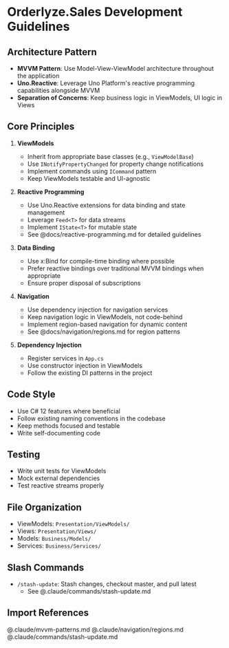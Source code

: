 # Orderlyze.Sales Development Guidelines

## Architecture Pattern
- **MVVM Pattern**: Use Model-View-ViewModel architecture throughout the application
- **Uno.Reactive**: Leverage Uno Platform's reactive programming capabilities alongside MVVM
- **Separation of Concerns**: Keep business logic in ViewModels, UI logic in Views

## Core Principles
1. **ViewModels**
   - Inherit from appropriate base classes (e.g., `ViewModelBase`)
   - Use `INotifyPropertyChanged` for property change notifications
   - Implement commands using `ICommand` pattern
   - Keep ViewModels testable and UI-agnostic

2. **Reactive Programming**
   - Use Uno.Reactive extensions for data binding and state management
   - Leverage `Feed<T>` for data streams
   - Implement `IState<T>` for mutable state
   - See @docs/reactive-programming.md for detailed guidelines

3. **Data Binding**
   - Use x:Bind for compile-time binding where possible
   - Prefer reactive bindings over traditional MVVM bindings when appropriate
   - Ensure proper disposal of subscriptions

4. **Navigation**
   - Use dependency injection for navigation services
   - Keep navigation logic in ViewModels, not code-behind
   - Implement region-based navigation for dynamic content
   - See @docs/navigation/regions.md for region patterns

5. **Dependency Injection**
   - Register services in `App.cs`
   - Use constructor injection in ViewModels
   - Follow the existing DI patterns in the project

## Code Style
- Use C# 12 features where beneficial
- Follow existing naming conventions in the codebase
- Keep methods focused and testable
- Write self-documenting code

## Testing
- Write unit tests for ViewModels
- Mock external dependencies
- Test reactive streams properly

## File Organization
- ViewModels: `Presentation/ViewModels/`
- Views: `Presentation/Views/`
- Models: `Business/Models/`
- Services: `Business/Services/`

## Slash Commands
- `/stash-update`: Stash changes, checkout master, and pull latest
  - See @.claude/commands/stash-update.md

## Import References
@.claude/mvvm-patterns.md
@.claude/navigation/regions.md
@.claude/commands/stash-update.md
